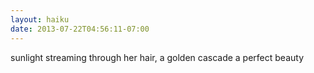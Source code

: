 ```yaml
---
layout: haiku
date: 2013-07-22T04:56:11-07:00
---
```


sunlight streaming through
her hair, a golden cascade
a perfect beauty